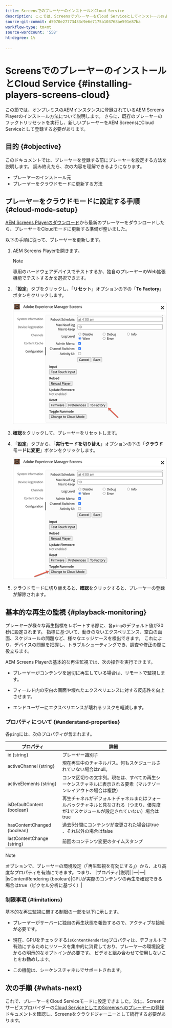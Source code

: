 ```yaml
---
title: ScreensでのプレーヤーのインストールとCloud Service
description: ここでは、ScreensでプレーヤーをCloud Serviceとしてインストールおよび設定する方法について説明します。
source-git-commit: d5970e27773433c9e6e7175a103768ae591e87ba
workflow-type: tm+mt
source-wordcount: '558'
ht-degree: 1%

---
```



# ScreensでのプレーヤーのインストールとCloud Service {#installing-players-screens-cloud}

この節では、オンプレミスのAEMインスタンスに登録されているAEM Screens Playerのインストール方法について説明します。 さらに、既存のプレーヤーのファクトリリセットを実行し、新しいプレーヤーをAEM ScreensにCloud Serviceとして登録する必要があります。

## 目的 {#objective}

このドキュメントでは、プレーヤーを登録する前にプレーヤーを設定する方法を説明します。 読み終えたら、次の内容を理解できるようになります。

* プレーヤーのインストール元
* プレーヤーをクラウドモードに更新する方法

## プレーヤーをクラウドモードに設定する手順 {#cloud-mode-setup}

[AEM Screens Playerのダウンロード](https://download.macromedia.com/screens/)から最新のプレーヤーをダウンロードしたら、プレーヤーをCloudモードに更新する準備が整いました。

以下の手順に従って、プレーヤーを更新します。

1. AEM Screens Playerを開きます。

   >[!NOTE]
   >専用のハードウェアデバイスでテストするか、独自のプレーヤーのWeb拡張機能でテストするかを選択できます。

1. 「**設定**」タブをクリックし、「**リセット**」オプションの下の「**To Factory**」ボタンをクリックします。

   ![画像](/help/screens-cloud/assets/player/installplayer-2.png)

1. **確認**&#x200B;をクリックして、プレーヤーをリセットします。

1. 「**設定**」タブから、「**実行モードを切り替え**」オプションの下の「**クラウドモードに変更**」ボタンをクリックします。

   ![画像](/help/screens-cloud/assets/player/installplayer-1.png)

1. クラウドモードに切り替えると、**確認**&#x200B;をクリックすると、プレーヤーの登録が解除されます。

## 基本的な再生の監視 {#playback-monitoring}

プレーヤーが様々な再生指標をレポートする際に、各`ping`のデフォルト値が30秒に設定されます。 指標に基づいて、動きのないエクスペリエンス、空白の画面、スケジュールの問題など、様々なエッジケースを検出できます。 これにより、デバイスの問題を把握し、トラブルシューティングでき、調査や修正の際に役立ちます。

AEM Screens Playerの基本的な再生監視では、次の操作を実行できます。

* プレーヤーがコンテンツを適切に再生している場合は、リモートで監視します。

* フィールド内の空白の画面や壊れたエクスペリエンスに対する反応性を向上させます。

* エンドユーザーにエクスペリエンスが壊れるリスクを軽減します。

### プロパティについて {#understand-properties}

各`ping`には、次のプロパティが含まれます。

| プロパティ | 詳細 |
|---|---|
| id {string} | プレーヤー識別子 |
| activeChannel {string} | 現在再生中のチャネルパス。何もスケジュールされていない場合はnull。 |
| activeElements {string} | コンマ区切りの文字列。現在は、すべての再生シーケンスチャネルに表示される要素（マルチゾーンレイアウトの場合は複数） |
| isDefaultContent {boolean} | 再生チャネルがデフォルトチャネルまたはフォールバックチャネルと見なされる（つまり、優先度が1でスケジュールが設定されていない）場合はtrue |
| hasContentChanged {boolean} | 過去5分間にコンテンツが変更された場合はtrue 、それ以外の場合はfalse |
| lastContentChange {string} | 前回のコンテンツ変更のタイムスタンプ |

>[!NOTE]
>オプションで、プレーヤーの環境設定（「再生監視を有効にする」）から、より高度なプロパティを有効にできます。つまり、
>|プロパティ|説明|
>|—|—|
>|isContentRendering {boolean}|GPUが実際のコンテンツの再生を確認できる場合はtrue（ピクセル分析に基づく）|

### 制限事項 {#limitations}

基本的な再生監視に関する制限の一部を以下に示します。

* プレーヤーがサーバーに独自の再生状態を報告するので、アクティブな接続が必要です。

* 現在、GPUをチェックする`isContentRendering`プロパティは、デフォルトで有効にするためにリソースを集中的に消費しており、プレーヤーの環境設定からの明示的なオプトインが必要です。 ビデオと組み合わせて使用しないことをお勧めします。

* この機能は、シーケンスチャネルでサポートされます。

## 次の手順 {#whats-next}

これで、プレーヤーをCloud Serviceモードに設定できました。次に、Screensサービスプロバイダーの[Cloud ServiceとしてのScreensへのプレーヤーの登録](/help/screens-cloud/managing-players-registration/registering-players-screens-cloud.md)ドキュメントを確認し、Screensをクラウドジャーニーとして続行する必要があります。
